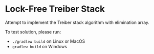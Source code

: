 # Lock-Free Treiber Stack

Attempt to implement the Treiber stack algorithm with elimination array.

To test solution, please run:

* `./gradlew build` on Linux or MacOS
* `gradlew build` on Windows